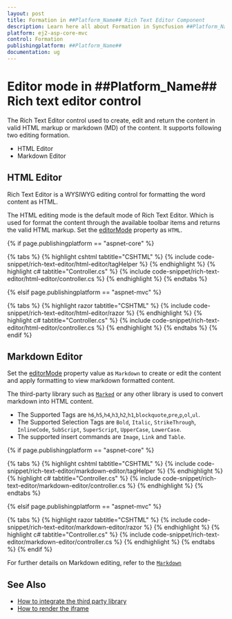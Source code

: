 ```yaml
---
layout: post
title: Formation in ##Platform_Name## Rich Text Editor Component
description: Learn here all about Formation in Syncfusion ##Platform_Name## Rich Text Editor control of Syncfusion Essential JS 2 and more.
platform: ej2-asp-core-mvc
control: Formation
publishingplatform: ##Platform_Name##
documentation: ug
---
```


# Editor mode in ##Platform_Name## Rich text editor control

The Rich Text Editor control used to create, edit and return the content in valid HTML markup or markdown (MD) of the content. It supports following two editing formation.

* HTML Editor
* Markdown Editor

## HTML Editor

Rich Text Editor is a WYSIWYG editing control for formatting the word content as HTML.

The HTML editing mode is the default mode of Rich Text Editor. Which is used for format the content through the available toolbar items and returns the valid HTML markup. Set the [editorMode](https://help.syncfusion.com/cr/aspnetcore-js2/Syncfusion.EJ2.RichTextEditor.RichTextEditorBuilder.html#Syncfusion_EJ2_RichTextEditor_RichTextEditorBuilder_EditorMode_Syncfusion_EJ2_RichTextEditor_EditorMode_) property as `HTML`.

{% if page.publishingplatform == "aspnet-core" %}

{% tabs %}
{% highlight cshtml tabtitle="CSHTML" %}
{% include code-snippet/rich-text-editor/html-editor/tagHelper %}
{% endhighlight %}
{% highlight c# tabtitle="Controller.cs" %}
{% include code-snippet/rich-text-editor/html-editor/controller.cs %}
{% endhighlight %}
{% endtabs %}

{% elsif page.publishingplatform == "aspnet-mvc" %}

{% tabs %}
{% highlight razor tabtitle="CSHTML" %}
{% include code-snippet/rich-text-editor/html-editor/razor %}
{% endhighlight %}
{% highlight c# tabtitle="Controller.cs" %}
{% include code-snippet/rich-text-editor/html-editor/controller.cs %}
{% endhighlight %}
{% endtabs %}
{% endif %}

## Markdown Editor

Set the [editorMode](https://help.syncfusion.com/cr/aspnetcore-js2/Syncfusion.EJ2.RichTextEditor.RichTextEditorBuilder.html#Syncfusion_EJ2_RichTextEditor_RichTextEditorBuilder_EditorMode_Syncfusion_EJ2_RichTextEditor_EditorMode_) property value as `Markdown` to create or edit the content and apply formatting to view markdown formatted content.

The third-party library such as [`Marked`](https://marked.js.org/#/README.md#README.md) or any other library is used to convert markdown into HTML content.

* The Supported Tags are  `h6`,`h5`,`h4`,`h3`,`h2`,`h1`,`blockquote`,`pre`,`p`,`ol`,`ul`.
* The Supported Selection Tags are `Bold`, `Italic`, `StrikeThrough`, `InlineCode`, `SubScript`, `SuperScript`, `UpperCase`, `LowerCase`.
* The supported insert commands are `Image`, `Link` and `Table`.

{% if page.publishingplatform == "aspnet-core" %}

{% tabs %}
{% highlight cshtml tabtitle="CSHTML" %}
{% include code-snippet/rich-text-editor/markdown-editor/tagHelper %}
{% endhighlight %}
{% highlight c# tabtitle="Controller.cs" %}
{% include code-snippet/rich-text-editor/markdown-editor/controller.cs %}
{% endhighlight %}
{% endtabs %}

{% elsif page.publishingplatform == "aspnet-mvc" %}

{% tabs %}
{% highlight razor tabtitle="CSHTML" %}
{% include code-snippet/rich-text-editor/markdown-editor/razor %}
{% endhighlight %}
{% highlight c# tabtitle="Controller.cs" %}
{% include code-snippet/rich-text-editor/markdown-editor/controller.cs %}
{% endhighlight %}
{% endtabs %}
{% endif %}

For further details on Markdown editing, refer to the [`Markdown`](./markdown)

## See Also

* [How to integrate the third party library](./third-party-integration/)
* [How to render the iframe](./iframe/)
